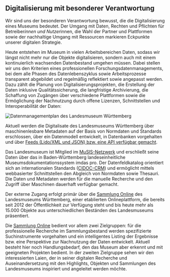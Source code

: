 ## Digitalisierung mit besonderer Verantwortung 

Wir sind uns der besonderen Verantwortung bewusst, die die Digitalisierung eines Museums bedeutet. Der Umgang mit Daten, Rechten und Pflichten für Betreiber*innen und Nutzer*innen, die Wahl der Partner und Plattformen sowie der nachhaltige Umgang mit Ressourcen markieren Eckpunkte unserer digitalen Strategie.

Heute entstehen im Museum in vielen Arbeitsbereichen Daten, sodass wir längst nicht mehr nur die Objekte digitalisieren, sondern auch mit einem kontinuierlich wachsenden Datenbestand umgehen müssen. Dabei stellen wir uns den Kriterien eines professionellen Forschungsdatenmanagements, bei dem alle Phasen des Datenlebenszyklus sowie Arbeitsprozesse transparent abgebildet und regelmäßig reflektiert sowie angepasst werden. Dazu zählt die Planung von Digitalisierungsprojekten, die Erstellung der Daten inklusive Qualitätssicherung, die langfristige Archivierung, die Schaffung von Zugängen über verschiedene Plattformen sowie die Ermöglichung der Nachnutzung durch offene Lizenzen, Schnittstellen und Interoperabilität der Daten:

![Datenmanagementplan des Landesmuseum Württemberg](https://blog.landesmuseum-stuttgart.de/wp-content/uploads/2021/05/Datenlebenszyklus-LMW_Version1_211104-1536x1047.jpg)

Aktuell werden die Digitalisate des Landesmuseums Württemberg über maschinenlesbare Metadaten auf der Basis von Normdaten und Standards erschlossen, über ein Datenmodell entwickelt, in Datenbanken vorgehalten und über [Feeds (Lido/XML und JSON) bzw. eine API verfügbar gemacht](https://www.landesmuseum-stuttgart.de/sammlung/sammlung-online/).

Das Landesmuseum ist Mitglied im [MuSIS-Netzwerk](https://www.musis-service.de/) und erschließt seine Daten über das in Baden-Württemberg landeseinheitliche Museumsdokumentationssystem imdas pro. Der Datenfeldkatalog orientiert sich an internationalen Standards ([CIDOC-CRM](https://www.cidoc-crm.org/)) und ermöglicht mittels webbasierter Schnittstellen den Abgleich von Normdaten sowie Thesauri. Die Daten und Metadaten werden für die manuelle Recherche und den Zugriff über Maschinen dauerhaft verfügbar gemacht.

Der externe Zugang erfolgt primär über die [Sammlung Online](https://www.landesmuseum-stuttgart.de/sammlung/sammlung-online/) des Landesmuseums Württemberg, einer etablierten Onlineplattform, die bereits seit 2012 der Öffentlichkeit zur Verfügung steht und bis heute mehr als 15.000 Objekte aus unterschiedlichen Beständen des Landesmuseums präsentiert.

Die [Sammlung Online](https://www.landesmuseum-stuttgart.de/sammlung/sammlung-online/) bedient vor allem zwei Zielgruppen: für die professionelle Recherche im Sammlungsbestand werden spezifizierte Suchinstrumente vorgehalten und ein intelligentes Listing der Ergebnisse bzw. eine Perspektive zur Nachnutzung der Daten entwickelt. Aktuell besteht hier noch Handlungsbedarf, den das Museum aber erkennt und mit geeigneten Projekten bedient. In der zweiten Zielgruppe sehen wir den interessierten Laien, der in seiner digitalen Recherche und Auseinandersetzung mit den Highlights, Objekten und Sammlungen des Landesmuseums inspiriert und angeleitet werden möchte.
